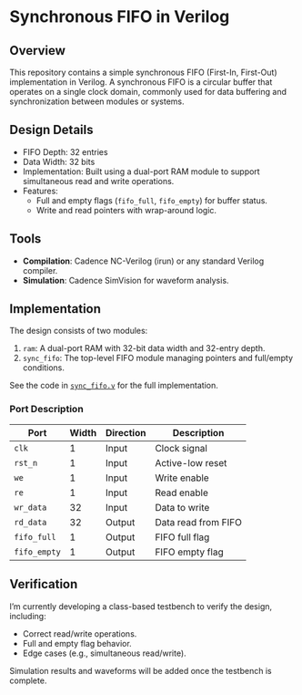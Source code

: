 # Synchronous FIFO in Verilog

## Overview
This repository contains a simple synchronous FIFO (First-In, First-Out) implementation in Verilog. A synchronous FIFO is a circular buffer that operates on a single clock domain, commonly used for data buffering and synchronization between modules or systems.

## Design Details
- FIFO Depth: 32 entries
- Data Width: 32 bits
- Implementation: Built using a dual-port RAM module to support simultaneous read and write operations.
- Features: 
  - Full and empty flags (`fifo_full`, `fifo_empty`) for buffer status.
  - Write and read pointers with wrap-around logic.

## Tools
- **Compilation**: Cadence NC-Verilog (irun) or any standard Verilog compiler.
- **Simulation**: Cadence SimVision for waveform analysis.

## Implementation
The design consists of two modules:
1. `ram`: A dual-port RAM with 32-bit data width and 32-entry depth.
2. `sync_fifo`: The top-level FIFO module managing pointers and full/empty conditions.

See the code in [`sync_fifo.v`](./sync_fifo.v) for the full implementation.

### Port Description
| Port       | Width | Direction | Description               |
|------------|-------|-----------|---------------------------|
| `clk`      | 1     | Input     | Clock signal             |
| `rst_n`    | 1     | Input     | Active-low reset         |
| `we`       | 1     | Input     | Write enable             |
| `re`       | 1     | Input     | Read enable              |
| `wr_data`  | 32    | Input     | Data to write            |
| `rd_data`  | 32    | Output    | Data read from FIFO      |
| `fifo_full`| 1     | Output    | FIFO full flag           |
| `fifo_empty`| 1    | Output    | FIFO empty flag          |

## Verification
I’m currently developing a class-based testbench to verify the design, including:
- Correct read/write operations.
- Full and empty flag behavior.
- Edge cases (e.g., simultaneous read/write).

Simulation results and waveforms will be added once the testbench is complete.


